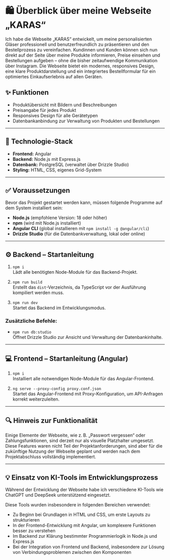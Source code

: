 # 🛍️ Überblick über meine Webseite „KARAS“

Ich habe die Webseite „KARAS“ entwickelt, um meine personalisierten Gläser professionell und benutzerfreundlich zu präsentieren und den Bestellprozess zu vereinfachen. Kundinnen und Kunden können sich nun direkt auf der Seite über meine Produkte informieren, Preise einsehen und Bestellungen aufgeben – ohne die bisher zeitaufwendige Kommunikation über Instagram. Die Webseite bietet ein modernes, responsives Design, eine klare Produktdarstellung und ein integriertes Bestellformular für ein optimiertes Einkaufserlebnis auf allen Geräten.

## ✨ Funktionen

- Produktübersicht mit Bildern und Beschreibungen
- Preisangabe für jedes Produkt
- Responsives Design für alle Gerätetypen
- Datenbankanbindung zur Verwaltung von Produkten und Bestellungen

---

## 🧱 Technologie-Stack

- **Frontend:** Angular
- **Backend:** Node.js mit Express.js
- **Datenbank:** PostgreSQL (verwaltet über Drizzle Studio)
- **Styling:** HTML, CSS, eigenes Grid-System

---

## ✅ Voraussetzungen

Bevor das Projekt gestartet werden kann, müssen folgende Programme auf dem System installiert sein:

- **Node.js** (empfohlene Version: 18 oder höher)
- **npm** (wird mit Node.js installiert)
- **Angular CLI** (global installieren mit `npm install -g @angular/cli`)
- **Drizzle Studio** (für die Datenbankverwaltung, lokal oder online)

---

## ⚙️ Backend – Startanleitung

1. `npm i`  
   Lädt alle benötigten Node-Module für das Backend-Projekt.

2. `npm run build`  
   Erstellt das `dist`-Verzeichnis, da TypeScript vor der Ausführung kompiliert werden muss.

3. `npm run dev`  
   Startet das Backend im Entwicklungsmodus.

### Zusätzliche Befehle:

- `npm run db:studio`  
  Öffnet Drizzle Studio zur Ansicht und Verwaltung der Datenbankinhalte.

---

## 💻 Frontend – Startanleitung (Angular)

1. `npm i`  
   Installiert alle notwendigen Node-Module für das Angular-Frontend.

2. `ng serve --proxy-config proxy.conf.json`  
   Startet das Angular-Frontend mit Proxy-Konfiguration, um API-Anfragen korrekt weiterzuleiten.

---

## 🔍 Hinweis zur Funktionalität

Einige Elemente der Webseite, wie z. B. „Passwort vergessen“ oder Zahlungsfunktionen, sind derzeit nur als visuelle Platzhalter umgesetzt. Diese Features waren nicht Teil der Projektanforderungen, sind aber für die zukünftige Nutzung der Webseite geplant und werden nach dem Projektabschluss vollständig implementiert.

---

## 💡 Einsatz von KI-Tools im Entwicklungsprozess

Während der Entwicklung der Webseite habe ich verschiedene KI-Tools wie ChatGPT und DeepSeek unterstützend eingesetzt.

Diese Tools wurden insbesondere in folgenden Bereichen verwendet:

- Zu Beginn bei Grundlagen in HTML und CSS, um erste Layouts zu strukturieren
- In der Frontend-Entwicklung mit Angular, um komplexere Funktionen besser zu verstehen
- Im Backend zur Klärung bestimmter Programmierlogik in Node.js und Express.js
- Bei der Integration von Frontend und Backend, insbesondere zur Lösung von Verbindungsproblemen zwischen den Komponenten
